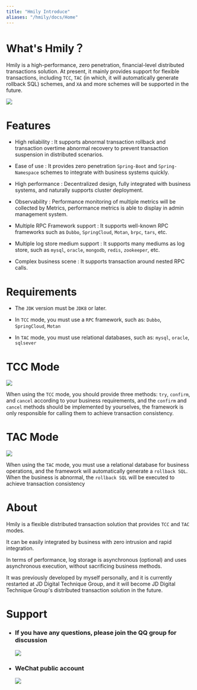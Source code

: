 ```yaml
---
title: "Hmily Introduce"
aliases: "/hmily/docs/Home"
---
```


What's Hmily？
================

Hmily is a high-performance, zero penetration, financial-level distributed transactions solution. At present, it mainly provides support for flexible transactions, including `TCC`, `TAC` (in which, it will automatically generate rollback SQL) schemes, and `XA` and more schemes will be supported in the future.

 ![](https://yu199195.github.io/images/hmily/hmily.png) 

# Features

   * High reliability : It supports abnormal transaction rollback and transaction overtime abnormal recovery to prevent transaction suspension in distributed scenarios.
   
   * Ease of use : It provides zero penetration `Spring-Boot` and `Spring-Namespace` schemes to integrate with business systems quickly.
   
   * High performance : Decentralized design, fully integrated with business systems, and naturally supports cluster deployment.
   
   * Observability : Performance monitoring of multiple metrics will be collected by Metrics, performance metrics is able to display in admin management system.
   
   * Multiple RPC Framework support : It supports well-known RPC frameworks such as `Dubbo`, `SpringCloud`, `Motan`, `brpc`, `tars`, etc.
   
   * Multiple log store medium support : It supports many mediums as log store, such as `mysql`, `oracle`, `mongodb`, `redis`, `zookeeper`, etc.
   
   * Complex business scene : It supports transaction around nested RPC calls.
   

# Requirements

  * The `JDK` version must be `JDK8` or later. 
  
  * In `TCC` mode, you must use a `RPC` framework, such as: `Dubbo`, `SpringCloud`, `Motan`
  
  * In `TAC` mode, you must use relational databases, such as: `mysql`, `oracle`, `sqlsever`

# TCC Mode

 ![](https://yu199195.github.io/images/hmily/hmily-tcc.png) 
 
   When using the `TCC` mode, you should provide three methods: `try`, `confirm`, and `cancel` according to your business requirements, 
   and the `confirm` and `cancel` methods should be implemented by yourselves, the framework is only responsible for calling them to achieve transaction consistency.

# TAC Mode  

   ![](https://yu199195.github.io/images/hmily/hmily-tac.png) 
   
   When using the `TAC` mode, you must use a relational database for business operations, and the framework will automatically generate a `rollback SQL`.
       When the business is abnormal, the `rollback SQL` will be executed to achieve transaction consistency
   
  
# About 
    
   Hmily is a flexible distributed transaction solution that provides `TCC` and `TAC` modes.
      
   It can be easily integrated by business with zero intrusion and rapid integration.
      
   In terms of performance, log storage is asynchronous (optional) and uses asynchronous execution, without sacrificing business methods.
      
   It was previously developed by myself personally, and it is currently restarted at JD Digital Technique Group, and it will become JD Digital Technique Group's distributed transaction
    solution in the future.

# Support

 * ###  If you have any questions, please join the QQ group for discussion
   ![](https://yu199195.github.io/images/qq.png)


 * ###  WeChat public account
   ![](https://yu199195.github.io/images/public.jpg)
